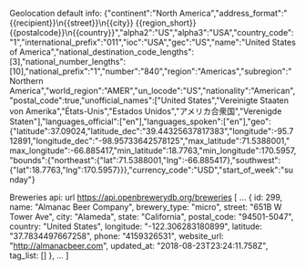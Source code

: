 Geolocation default info:
{"continent":"North America","address_format":"{{recipient}}\n{{street}}\n{{city}} {{region_short}} {{postalcode}}\n{{country}}","alpha2":"US","alpha3":"USA","country_code":"1","international_prefix":"011","ioc":"USA","gec":"US","name":"United States of America","national_destination_code_lengths":[3],"national_number_lengths":[10],"national_prefix":"1","number":"840","region":"Americas","subregion":"Northern America","world_region":"AMER","un_locode":"US","nationality":"American","postal_code":true,"unofficial_names":["United States","Vereinigte Staaten von Amerika","États-Unis","Estados Unidos","アメリカ合衆国","Verenigde Staten"],"languages_official":["en"],"languages_spoken":["en"],"geo":{"latitude":37.09024,"latitude_dec":"39.44325637817383","longitude":-95.712891,"longitude_dec":"-98.95733642578125","max_latitude":71.5388001,"max_longitude":-66.885417,"min_latitude":18.7763,"min_longitude":170.5957,"bounds":{"northeast":{"lat":71.5388001,"lng":-66.885417},"southwest":{"lat":18.7763,"lng":170.5957}}},"currency_code":"USD","start_of_week":"sunday"}

Breweries api:
url https://api.openbrewerydb.org/breweries
[
  ...
  {
    id: 299,
    name: "Almanac Beer Company",
    brewery_type: "micro",
    street: "651B W Tower Ave",
    city: "Alameda",
    state: "California",
    postal_code: "94501-5047",
    country: "United States",
    longitude: "-122.306283180899",
    latitude: "37.7834497667258",
    phone: "4159326531",
    website_url: "http://almanacbeer.com",
    updated_at: "2018-08-23T23:24:11.758Z",
    tag_list: []
  },
  ...
]